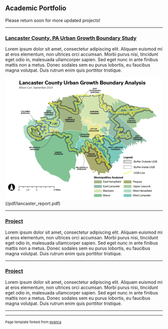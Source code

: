 ## Academic Portfolio
Please return soon for more updated projects! 

---

### [Lancaster County, PA Urban Growth Boundary Study](/pdf/lancaster_report.pdf) 

Lorem ipsum dolor sit amet, consectetur adipiscing elit. Aliquam euismod mi at eros elementum, non ultrices orci accumsan. Morbi purus nisi, tincidunt eget odio in, malesuada ullamcorper sapien. Sed eget nunc in ante finibus mattis non a metus. Donec sodales sem eu purus lobortis, eu faucibus magna volutpat. Duis rutrum enim quis porttitor tristique. 

<img src="images/lancaster_thumbnail.PNG?raw=true"/>(/pdf/lancaster_report.pdf)

---

### [Project](/images/dummy_thumbnail.jpg) 

Lorem ipsum dolor sit amet, consectetur adipiscing elit. Aliquam euismod mi at eros elementum, non ultrices orci accumsan. Morbi purus nisi, tincidunt eget odio in, malesuada ullamcorper sapien. Sed eget nunc in ante finibus mattis non a metus. Donec sodales sem eu purus lobortis, eu faucibus magna volutpat. Duis rutrum enim quis porttitor tristique. 


---

### [Project](/images/dummy_thumbnail.jpg) 

Lorem ipsum dolor sit amet, consectetur adipiscing elit. Aliquam euismod mi at eros elementum, non ultrices orci accumsan. Morbi purus nisi, tincidunt eget odio in, malesuada ullamcorper sapien. Sed eget nunc in ante finibus mattis non a metus. Donec sodales sem eu purus lobortis, eu faucibus magna volutpat. Duis rutrum enim quis porttitor tristique. 

---




---
<p style="font-size:11px">Page template forked from <a href="https://github.com/evanca/quick-portfolio">evanca</a></p>
<!-- Remove above link if you don't want to attibute -->
